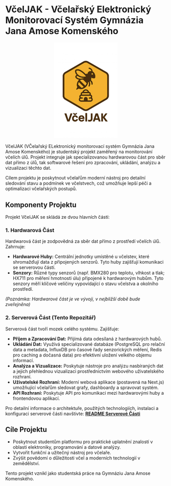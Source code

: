 # VčelJAK - Včelařský Elektronický Monitorovací Systém Gymnázia Jana Amose Komenského

<p align="center">
  <img src="icon.png" alt="Project Logo" width="200" />
</p>



VčelJAK (VČelařský ELektronický monitorovací systém Gymnázia Jana Amose Komenského) je studentský projekt zaměřený na monitorování včelích úlů. Projekt integruje jak specializovanou hardwarovou část pro sběr dat přímo z úlů, tak softwarové řešení pro zpracování, ukládání, analýzu a vizualizaci těchto dat.

Cílem projektu je poskytnout včelařům moderní nástroj pro detailní sledování stavu a podmínek ve včelstvech, což umožňuje lepší péči a optimalizaci včelařských postupů.

## Komponenty Projektu

Projekt VčelJAK se skládá ze dvou hlavních částí:

### 1. Hardwarová Část

Hardwarová část je zodpovědná za sběr dat přímo z prostředí včelích úlů. Zahrnuje:

*   **Hardwarové Huby:** Centrální jednotky umístěné u včelstev, které shromažďují data z připojených senzorů. Tyto huby zajišťují komunikaci se serverovou částí.
*   **Senzory:** Různé typy senzorů (např. BMX280 pro teplotu, vlhkost a tlak; HX711 pro měření hmotnosti úlu) připojené k hardwarovým hubům. Tyto senzory měří klíčové veličiny vypovídající o stavu včelstva a okolního prostředí.

*(Poznámka: Hardwarové část je ve vývoji, v nejbližší době bude zveřejněna)*

### 2. Serverová Část (Tento Repozitář)

Serverová část tvoří mozek celého systému. Zajišťuje:

*   **Příjem a Zpracování Dat:** Přijímá data odesílaná z hardwarových hubů.
*   **Ukládání Dat:** Využívá specializované databáze (PostgreSQL pro relační data a metadata, InfluxDB pro časové řady senzorických měření, Redis pro caching a dočasná data) pro efektivní uložení velkého objemu informací.
*   **Analýza a Vizualizace:** Poskytuje nástroje pro analýzu nasbíraných dat a jejich přehlednou vizualizaci prostřednictvím webového uživatelského rozhraní.
*   **Uživatelské Rozhraní:** Moderní webová aplikace (postavená na Next.js) umožňující včelařům sledovat grafy, dashboardy a spravovat systém.
*   **API Rozhraní:** Poskytuje API pro komunikaci mezi hardwarovými huby a frontendovou aplikací.

Pro detailní informace o architektuře, použitých technologiích, instalaci a konfiguraci serverové části navštivte:
**[README Serverové Části](Server/README.md)**


## Cíle Projektu

*   Poskytnout studentům platformu pro praktické uplatnění znalostí v oblasti elektroniky, programování a datové analýzy.
*   Vytvořit funkční a užitečný nástroj pro včelaře.
*   Zvýšit povědomí o důležitosti včel a moderních technologií v zemědělství.



Tento projekt vznikl jako studentská práce na Gymnáziu Jana Amose Komenského.
